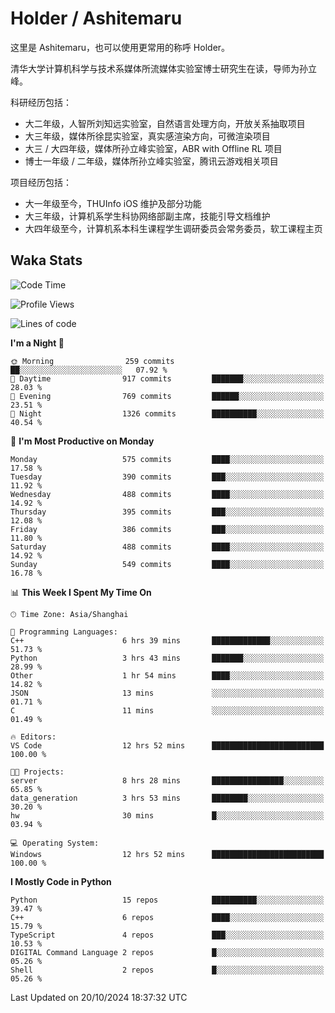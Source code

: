 # Holder / Ashitemaru

这里是 Ashitemaru，也可以使用更常用的称呼 Holder。

清华大学计算机科学与技术系媒体所流媒体实验室博士研究生在读，导师为孙立峰。

科研经历包括：

- 大二年级，人智所刘知远实验室，自然语言处理方向，开放关系抽取项目
- 大三年级，媒体所徐昆实验室，真实感渲染方向，可微渲染项目
- 大三 / 大四年级，媒体所孙立峰实验室，ABR with Offline RL 项目
- 博士一年级 / 二年级，媒体所孙立峰实验室，腾讯云游戏相关项目

项目经历包括：

- 大一年级至今，THUInfo iOS 维护及部分功能
- 大三年级，计算机系学生科协网络部副主席，技能引导文档维护
- 大四年级至今，计算机系本科生课程学生调研委员会常务委员，软工课程主页

## Waka Stats

<!--START_SECTION:waka-->
![Code Time](http://img.shields.io/badge/Code%20Time-1%2C074%20hrs%2039%20mins-blue)

![Profile Views](http://img.shields.io/badge/Profile%20Views-4-blue)

![Lines of code](https://img.shields.io/badge/From%20Hello%20World%20I%27ve%20Written-2.9%20million%20lines%20of%20code-blue)

**I'm a Night 🦉** 

```text
🌞 Morning                259 commits         ██░░░░░░░░░░░░░░░░░░░░░░░   07.92 % 
🌆 Daytime                917 commits         ███████░░░░░░░░░░░░░░░░░░   28.03 % 
🌃 Evening                769 commits         ██████░░░░░░░░░░░░░░░░░░░   23.51 % 
🌙 Night                  1326 commits        ██████████░░░░░░░░░░░░░░░   40.54 % 
```
📅 **I'm Most Productive on Monday** 

```text
Monday                   575 commits         ████░░░░░░░░░░░░░░░░░░░░░   17.58 % 
Tuesday                  390 commits         ███░░░░░░░░░░░░░░░░░░░░░░   11.92 % 
Wednesday                488 commits         ████░░░░░░░░░░░░░░░░░░░░░   14.92 % 
Thursday                 395 commits         ███░░░░░░░░░░░░░░░░░░░░░░   12.08 % 
Friday                   386 commits         ███░░░░░░░░░░░░░░░░░░░░░░   11.80 % 
Saturday                 488 commits         ████░░░░░░░░░░░░░░░░░░░░░   14.92 % 
Sunday                   549 commits         ████░░░░░░░░░░░░░░░░░░░░░   16.78 % 
```


📊 **This Week I Spent My Time On** 

```text
🕑︎ Time Zone: Asia/Shanghai

💬 Programming Languages: 
C++                      6 hrs 39 mins       █████████████░░░░░░░░░░░░   51.73 % 
Python                   3 hrs 43 mins       ███████░░░░░░░░░░░░░░░░░░   28.99 % 
Other                    1 hr 54 mins        ████░░░░░░░░░░░░░░░░░░░░░   14.82 % 
JSON                     13 mins             ░░░░░░░░░░░░░░░░░░░░░░░░░   01.71 % 
C                        11 mins             ░░░░░░░░░░░░░░░░░░░░░░░░░   01.49 % 

🔥 Editors: 
VS Code                  12 hrs 52 mins      █████████████████████████   100.00 % 

🐱‍💻 Projects: 
server                   8 hrs 28 mins       ████████████████░░░░░░░░░   65.85 % 
data_generation          3 hrs 53 mins       ████████░░░░░░░░░░░░░░░░░   30.20 % 
hw                       30 mins             █░░░░░░░░░░░░░░░░░░░░░░░░   03.94 % 

💻 Operating System: 
Windows                  12 hrs 52 mins      █████████████████████████   100.00 % 
```

**I Mostly Code in Python** 

```text
Python                   15 repos            ██████████░░░░░░░░░░░░░░░   39.47 % 
C++                      6 repos             ████░░░░░░░░░░░░░░░░░░░░░   15.79 % 
TypeScript               4 repos             ███░░░░░░░░░░░░░░░░░░░░░░   10.53 % 
DIGITAL Command Language 2 repos             █░░░░░░░░░░░░░░░░░░░░░░░░   05.26 % 
Shell                    2 repos             █░░░░░░░░░░░░░░░░░░░░░░░░   05.26 % 
```




 Last Updated on 20/10/2024 18:37:32 UTC
<!--END_SECTION:waka-->

<!--
**Ashitemaru/Ashitemaru** is a ✨ _special_ ✨ repository because its `README.md` (this file) appears on your GitHub profile.

Here are some ideas to get you started:

- 🔭 I’m currently working on ...
- 🌱 I’m currently learning ...
- 👯 I’m looking to collaborate on ...
- 🤔 I’m looking for help with ...
- 💬 Ask me about ...
- 📫 How to reach me: ...
- 😄 Pronouns: ...
- ⚡ Fun fact: ...
-->
